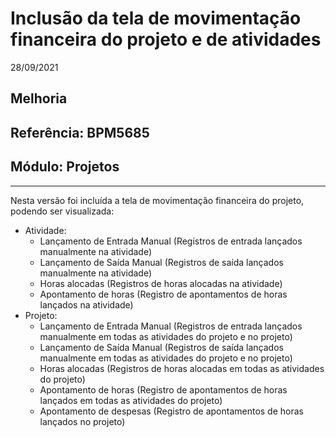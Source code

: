 # Inclusão da tela de movimentação financeira do projeto e de atividades
28/09/2021
## Melhoria
## Referência: BPM5685
## Módulo: Projetos
***

Nesta versão foi incluída a tela de movimentação financeira do projeto, podendo ser visualizada:

 - Atividade:
	 - Lançamento de Entrada Manual (Registros de entrada lançados manualmente na atividade)
	 - Lançamento de Saída Manual (Registros de saída lançados manualmente na atividade)
	 - Horas alocadas (Registros de horas alocadas na atividade)
	 - Apontamento de horas (Registro de apontamentos de horas lançados na atividade)
 - Projeto:
	 - Lançamento de Entrada Manual (Registros de entrada lançados manualmente em todas as atividades do projeto e no projeto)
	 - Lançamento de Saída Manual (Registros de saída lançados manualmente em todas as atividades do projeto e no projeto)
	 - Horas alocadas (Registros de horas alocadas em todas as atividades do projeto)
	 - Apontamento de horas (Registro de apontamentos de horas lançados em todas as atividades do projeto)
	 - Apontamento de despesas (Registro de apontamentos de horas lançados no projeto)